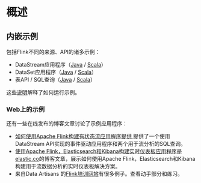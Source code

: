 # 概述

## 内嵌示例

包括Flink不同的来源、API的诸多示例：

* DataStream应用程序（[Java](https://github.com/apache/flink/blob/master/flink-examples/flink-examples-streaming/src/main/java/org/apache/flink/streaming/examples) / [Scala](https://github.com/apache/flink/blob/master/flink-examples/flink-examples-streaming/src/main/scala/org/apache/flink/streaming/scala/examples)）
* DataSet应用程序（[Java](https://github.com/apache/flink/blob/master/flink-examples/flink-examples-batch/src/main/java/org/apache/flink/examples/java) / [Scala](https://github.com/apache/flink/blob/master/flink-examples/flink-examples-batch/src/main/scala/org/apache/flink/examples/scala)）
* 表API / SQL查询（[Java](https://github.com/apache/flink/blob/master/flink-examples/flink-examples-table/src/main/java/org/apache/flink/table/examples/java) / [Scala](https://github.com/apache/flink/blob/master/flink-examples/flink-examples-table/src/main/scala/org/apache/flink/table/examples/scala)）

这些[说明](https://ci.apache.org/projects/flink/flink-docs-release-1.7/dev/batch/examples.html#running-an-example)解释了如何运行示例。

### Web上的示例 <a id="examples-on-the-web"></a>

还有一些在线发布的博客文章讨论了示例应用程序：

* [如何使用Apache Flink构建有状态流应用程序提供 ](https://www.infoworld.com/article/3293426/big-data/how-to-build-stateful-streaming-applications-with-apache-flink.html) 提供了一个使用DataStream API实现的事件驱动应用程序和两个用于流分析的SQL查询。
* [使用Apache Flink，Elasticsearch和Kibana构建实时仪表板应用程序](https://www.elastic.co/blog/building-real-time-dashboard-applications-with-apache-flink-elasticsearch-and-kibana)是[elastic.co](https://www.elastic.co/blog/building-real-time-dashboard-applications-with-apache-flink-elasticsearch-and-kibana)的博客文章，展示如何使用Apache Flink，Elasticsearch和Kibana构建用于流数据分析的实时仪表板解决方案。
* 来自Data Artisans 的[Flink培训网站](http://training.data-artisans.com/)有很多例子。查看动手部分和练习。

